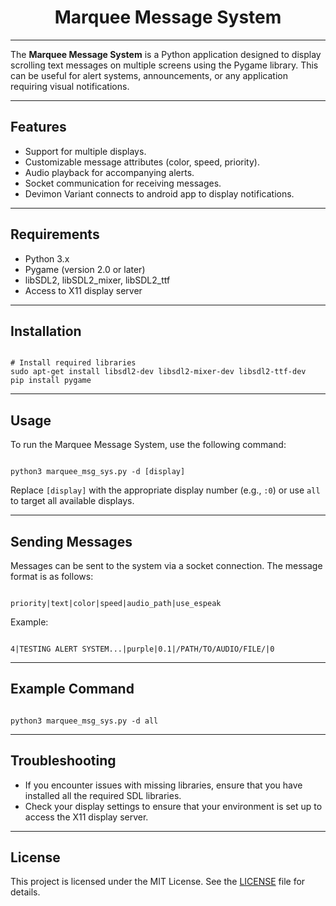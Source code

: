 <h1 align="center">Marquee Message System</h1>

<hr />

<p>
  The <strong>Marquee Message System</strong> is a Python application designed to display scrolling text messages on multiple screens using the Pygame library. This can be useful for alert systems, announcements, or any application requiring visual notifications.
</p>

<hr />

<h2>Features</h2>
<ul>
  <li>Support for multiple displays.</li>
  <li>Customizable message attributes (color, speed, priority).</li>
  <li>Audio playback for accompanying alerts.</li>
  <li>Socket communication for receiving messages.</li>
  <li>Devimon Variant connects to android app to display notifications.</li>
</ul>

<hr />

<h2>Requirements</h2>
<ul>
  <li>Python 3.x</li>
  <li>Pygame (version 2.0 or later)</li>
  <li>libSDL2, libSDL2_mixer, libSDL2_ttf</li>
  <li>Access to X11 display server</li>
</ul>

<hr />

<h2>Installation</h2>
<pre><code>
# Install required libraries
sudo apt-get install libsdl2-dev libsdl2-mixer-dev libsdl2-ttf-dev
pip install pygame
</code></pre>

<hr />

<h2>Usage</h2>
<p>
  To run the Marquee Message System, use the following command:
</p>
<pre><code>
python3 marquee_msg_sys.py -d [display]
</code></pre>

<p>
  Replace <code>[display]</code> with the appropriate display number (e.g., <code>:0</code>) or use <code>all</code> to target all available displays.
</p>

<hr />

<h2>Sending Messages</h2>
<p>
  Messages can be sent to the system via a socket connection. The message format is as follows:
</p>
<pre><code>
priority|text|color|speed|audio_path|use_espeak
</code></pre>

<p>
  Example:
</p>
<pre><code>
4|TESTING ALERT SYSTEM...|purple|0.1|/PATH/TO/AUDIO/FILE/|0
</code></pre>

<hr />

<h2>Example Command</h2>
<pre><code>
python3 marquee_msg_sys.py -d all
</code></pre>

<hr />

<h2>Troubleshooting</h2>
<ul>
  <li>If you encounter issues with missing libraries, ensure that you have installed all the required SDL libraries.</li>
  <li>Check your display settings to ensure that your environment is set up to access the X11 display server.</li>
</ul>

<hr />

<h2>License</h2>
<p>
  This project is licensed under the MIT License. See the <a href="LICENSE">LICENSE</a> file for details.
</p>
